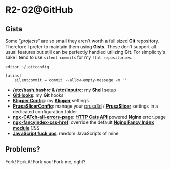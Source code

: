 # **R2-G2**@**GitHub**

## Gists

Some *"projects"* are so small they aren't worth a full sized **Git** repository. Therefore I prefer to maintain them
using **Gists**. These don't support all usual features but still can be perfectly handled utilizing **Git**. For
simplicity's sake I tend to use `silent commits` for my `flat repositories`.

```shell
editor ~/.gitconfig
```

```gitconfig
[alias]
	silentcommit = commit --allow-empty-message -m ''
```

- **[/etc/bash.bashrc & /etc/inputrc](https://gist.github.com/R2-G2/b71248030139bc9648b4b712e25621d5)**: my **Shell**
	setup
- **[GitHooks](https://gist.github.com/R2-G2/bca700933c63a540c7ae3db8a0ffd2a1#file-readme-md)**: my **Git** hooks
- **[Klipper Config](https://gist.github.com/R2-G2/a268aedda796dde8ce6c4ecc5b905a50)**: my
	**[Klipper](https://github.com/Klipper3d/klipper)** settings
- **[PrusaSlicerConfig](https://gist.github.com/R2-G2/386d51e3c0699f12111d3f6a14ef862a#file-readme-md)**: manage your
	[prusa3d](https://github.com/prusa3d) / **[PrusaSlicer](https://github.com/prusa3d/PrusaSlicer)** settings in a
	dedicated configuration folder
- **[ngx-CATch-all-errors-page](https://gist.github.com/R2-G2/624fc74e07326db19d6843d87ebee0d7#file-readme-md)**:
	[**HTTP Cats API**](https://github.com/httpcats/http.cat) powered **Nginx** error_page
- **[ngx-fancyindex-css-href](https://gist.github.com/R2-G2/452522be0ef3813c45a5dee5b11ef539#file-readme-md)**: override
	the default [**Nginx Fancy Index module**](https://github.com/aperezdc/ngx-fancyindex) CSS
- **[JavaScript fuck ups](https://gist.github.com/R2-G2/1e724699d4afb2315b2cc39987a6adfc)**: random JavaScripts of mine

## Problems?

Fork! Fork it! Fork you! Fork me, right?
